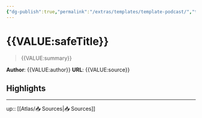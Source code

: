 ```yaml
---
{"dg-publish":true,"permalink":"/extras/templates/template-podcast/","title":"{{VALUE:title}}","tags":["📥","📥/🎙️","on/podcasts"]}
---
```




# {{VALUE:safeTitle}}

> {{VALUE:summary}}

**Author**: {{VALUE:author}}
**URL**: {{VALUE:source}}

## Highlights

---
up:: [[Atlas/📥 Sources\|📥 Sources]]
